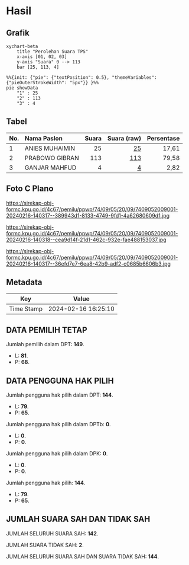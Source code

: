 # Hasil

## Grafik

```mermaid
xychart-beta
    title "Perolehan Suara TPS"
    x-axis [01, 02, 03]
    y-axis "Suara" 0 --> 113
    bar [25, 113, 4]
```

```mermaid
%%{init: {"pie": {"textPosition": 0.5}, "themeVariables": {"pieOuterStrokeWidth": "5px"}} }%%
pie showData
    "1" : 25
    "2" : 113
    "3" : 4
```

## Tabel

| No. | Nama Paslon    | Suara | Suara (raw) | Persentase |
|:--- |:-------------- | -----:| -----------:| ----------:|
| 1   | ANIES MUHAIMIN | 25    | [25][p-1]   | 17,61      |
| 2   | PRABOWO GIBRAN | 113   | [113][p-2]  | 79,58      |
| 3   | GANJAR MAHFUD  | 4     | [4][p-3]    | 2,82       |


[p-1]: https://github.com/gigit-pemilu/pemilu-2024-74-sulawesi-tenggara/blob/main/pilpres/hitung-suara/sub/74-sulawesi-tenggara/sub/09-konawe-utara/sub/05-lasolo/sub/2009-matapila/sub/001-tps/sub/paslon-1.txt
[p-2]: https://github.com/gigit-pemilu/pemilu-2024-74-sulawesi-tenggara/blob/main/pilpres/hitung-suara/sub/74-sulawesi-tenggara/sub/09-konawe-utara/sub/05-lasolo/sub/2009-matapila/sub/001-tps/sub/paslon-2.txt
[p-3]: https://github.com/gigit-pemilu/pemilu-2024-74-sulawesi-tenggara/blob/main/pilpres/hitung-suara/sub/74-sulawesi-tenggara/sub/09-konawe-utara/sub/05-lasolo/sub/2009-matapila/sub/001-tps/sub/paslon-3.txt

## Foto C Plano

https://sirekap-obj-formc.kpu.go.id/4c67/pemilu/ppwp/74/09/05/20/09/7409052009001-20240216-140317--389943d1-8133-4749-9fd1-4a62680609d1.jpg

https://sirekap-obj-formc.kpu.go.id/4c67/pemilu/ppwp/74/09/05/20/09/7409052009001-20240216-140318--cea9d14f-21d1-462c-932e-fae488153037.jpg

https://sirekap-obj-formc.kpu.go.id/4c67/pemilu/ppwp/74/09/05/20/09/7409052009001-20240216-140317--36efd7e7-6ea8-42b9-adf2-c0685b6606b3.jpg


## Metadata

| Key        | Value               |
| ---------- | ------------------- |
| Time Stamp | 2024-02-16 16:25:10 |


## DATA PEMILIH TETAP

Jumlah pemilih dalam DPT: **149**.
 * L: **81**.
 * P: **68**.

## DATA PENGGUNA HAK PILIH

Jumlah pengguna hak pilih dalam DPT: **144**.
 * L: **79**.
 * P: **65**.

Jumlah pengguna hak pilih dalam DPTb: **0**.
 * L: **0**.
 * P: **0**.

Jumlah pengguna hak pilih dalam DPK: **0**.
 * L: **0**.
 * P: **0**.

Jumlah pengguna hak pilih: **144**.
 * L: **79**.
 * P: **65**.

## JUMLAH SUARA SAH DAN TIDAK SAH

JUMLAH SELURUH SUARA SAH: **142**.

JUMLAH SUARA TIDAK SAH: **2**.

JUMLAH SELURUH SUARA SAH DAN SUARA TIDAK SAH: **144**.


